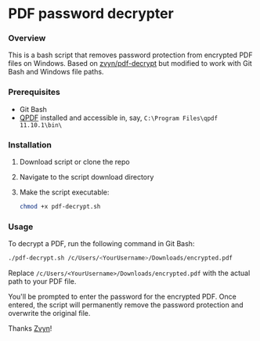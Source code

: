 # PDF password decrypter

### Overview

This is a bash script that removes password protection from encrypted PDF files on Windows. Based on [zvyn/pdf-decrypt](https://github.com/zvyn/pdf-decrypt) but modified to work with Git Bash and Windows file paths.

### Prerequisites

- Git Bash
- [QPDF](https://github.com/qpdf/qpdf) installed and accessible in, say, `C:\Program Files\qpdf 11.10.1\bin\`

### Installation

1. Download script or clone the repo

2. Navigate to the script download directory
 
3. Make the script executable:
   ```bash
   chmod +x pdf-decrypt.sh
   ```

### Usage

To decrypt a PDF, run the following command in Git Bash:

```bash
./pdf-decrypt.sh /c/Users/<YourUsername>/Downloads/encrypted.pdf
```

Replace `/c/Users/<YourUsername>/Downloads/encrypted.pdf` with the actual path to your PDF file.

You'll be prompted to enter the password for the encrypted PDF. Once entered, the script will permanently remove the password protection and overwrite the original file.

Thanks [Zvyn](https://github.com/zvyn)!
